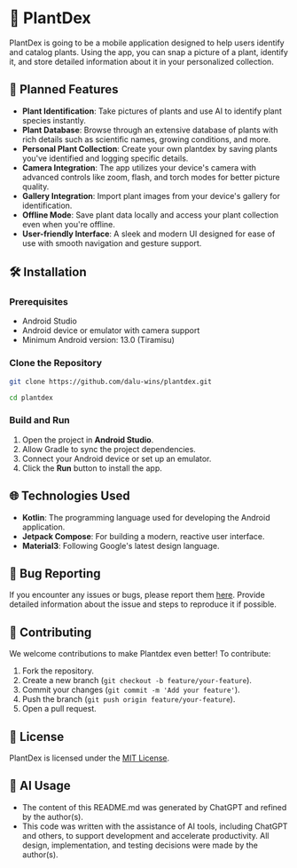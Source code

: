 # 🌿 PlantDex

PlantDex is going to be a mobile application designed to help users identify and catalog plants. Using the app, you can snap a picture of a plant, identify it, and store detailed information about it in your personalized collection.

## 🚀 Planned Features

- **Plant Identification**: Take pictures of plants and use AI to identify plant species instantly.
- **Plant Database**: Browse through an extensive database of plants with rich details such as scientific names, growing conditions, and more.
- **Personal Plant Collection**: Create your own plantdex by saving plants you've identified and logging specific details.
- **Camera Integration**: The app utilizes your device's camera with advanced controls like zoom, flash, and torch modes for better picture quality.
- **Gallery Integration**: Import plant images from your device's gallery for identification.
- **Offline Mode**: Save plant data locally and access your plant collection even when you're offline.
- **User-friendly Interface**: A sleek and modern UI designed for ease of use with smooth navigation and gesture support.

## 🛠️ Installation

### Prerequisites

- Android Studio
- Android device or emulator with camera support
- Minimum Android version: 13.0 (Tiramisu)

### Clone the Repository

```bash
git clone https://github.com/dalu-wins/plantdex.git
```
```bash
cd plantdex
```

### Build and Run

1. Open the project in **Android Studio**.
2. Allow Gradle to sync the project dependencies.
3. Connect your Android device or set up an emulator.
4. Click the **Run** button to install the app.

## 🌐 Technologies Used

- **Kotlin**: The programming language used for developing the Android application.
- **Jetpack Compose**: For building a modern, reactive user interface.
- **Material3**: Following Google's latest design language.

## 🐞 Bug Reporting

If you encounter any issues or bugs, please report them [here](https://github.com/dalu-wins/plantdex/issues). Provide detailed information about the issue and steps to reproduce it if possible.

## 👏 Contributing

We welcome contributions to make Plantdex even better! To contribute:

1. Fork the repository.
2. Create a new branch (`git checkout -b feature/your-feature`).
3. Commit your changes (`git commit -m 'Add your feature'`).
4. Push the branch (`git push origin feature/your-feature`).
5. Open a pull request.

## 🔐 License

PlantDex is licensed under the [MIT License](LICENSE).

## 🤖 AI Usage

- The content of this README.md was generated by ChatGPT and refined by the author(s).
- This code was written with the assistance of AI tools, including ChatGPT and others, to support development and accelerate productivity. All design, implementation, and testing decisions were made by the author(s).
